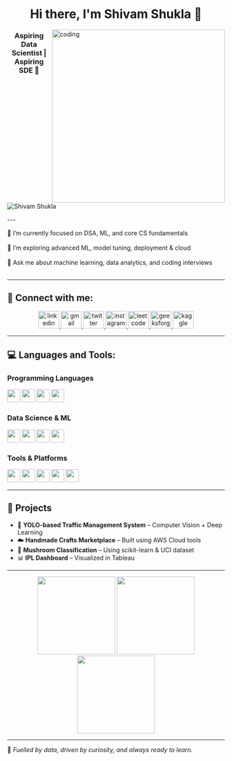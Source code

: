 <h1 align="center">Hi there, I'm Shivam Shukla 👋</h1>

<img align="right" alt="coding" width="400" src="https://media0.giphy.com/media/v1.Y2lkPTc5MGI3NjExZm1lYmFrdTV6M21lb2N0cWxxazIzbzg2cTB3NTRtOWhrY3cxa3d0ZCZlcD12MV9pbnRlcm5hbF9naWZfYnlfaWQmY3Q9Zw/f3iwJFOVOwuy7K6FFw/giphy.gif">

<h3 align="center">Aspiring Data Scientist | Aspiring SDE 🚀</h3>
<p align="left"> <img src="https://komarev.com/ghpvc/?username=Shivam-Shukl&label=Profile%20views&color=0e75b6&style=flat" alt="Shivam Shukla" /> </p>
---

<p align="left">
🔭 I’m currently focused on DSA, ML, and core CS fundamentals<br><br>
🌱 I’m exploring advanced ML, model tuning, deployment & cloud<br><br>
💬 Ask me about machine learning, data analytics, and coding interviews<br><br>

</p>

---



<h2 align="left">🔗 Connect with me:</h2>

<div align="center">
  <a href="https://www.linkedin.com/in/shivam-shukla-a462b3223" target="_blank">
    <img src="https://raw.githubusercontent.com/maurodesouza/profile-readme-generator/master/src/assets/icons/social/linkedin/default.svg" width="48" height="40" alt="linkedin logo" />
  </a>
  <a href="mailto:shivamshuklass661@gmail.com" target="_blank">
    <img src="https://raw.githubusercontent.com/maurodesouza/profile-readme-generator/master/src/assets/icons/social/gmail/default.svg" width="48" height="40" alt="gmail logo" />
  </a>
  <a href="https://x.com/sri_bhanu_shiva" target="_blank">
    <img src="https://raw.githubusercontent.com/maurodesouza/profile-readme-generator/master/src/assets/icons/social/twitter/default.svg" width="48" height="40" alt="twitter logo" />
  </a>
  <a href="https://www.instagram.com/sri_bhanu_shivam" target="_blank">
    <img src="https://raw.githubusercontent.com/maurodesouza/profile-readme-generator/master/src/assets/icons/social/instagram/default.svg" width="48" height="40" alt="instagram logo" />
  </a>
  <!-- LeetCode -->
  <a href="https://leetcode.com/u/Rockstar_shivam/" target="_blank">
    <img src="https://upload.wikimedia.org/wikipedia/commons/1/19/LeetCode_logo_black.png" width="48" height="40" alt="leetcode logo" style="object-fit: contain;" />
  </a>
  <!-- GeeksforGeeks -->
  <a href="https://www.geeksforgeeks.org/user/sri_bhanu_shivam/" target="_blank">
    <img src="https://media.geeksforgeeks.org/wp-content/cdn-uploads/gfg_200X200.png" width="48" height="40" alt="geeksforgeeks logo" style="object-fit: contain;" />
  </a>
  <!-- Kaggle -->
  <a href="https://www.kaggle.com/rokstarshivam" target="_blank">
    <img src="https://cdn.iconscout.com/icon/free/png-256/kaggle-3628950-3030004.png" width="48" height="40" alt="kaggle logo" style="object-fit: contain;" />
  </a>
</div>




---

<h2 align="left">💻 Languages and Tools:</h2>

<h3>Programming Languages</h3>
<div align="left">
  <img src="https://cdn.jsdelivr.net/gh/devicons/devicon/icons/java/java-original.svg" height="30" />
  <img src="https://cdn.jsdelivr.net/gh/devicons/devicon/icons/python/python-original.svg" height="30" />
  <img src="https://cdn.jsdelivr.net/gh/devicons/devicon/icons/cplusplus/cplusplus-original.svg" height="30" />
  <img src="https://cdn.jsdelivr.net/gh/devicons/devicon/icons/sqlite/sqlite-original.svg" height="30" />
</div>

<h3>Data Science & ML</h3>
<div align="left">
  <img src="https://cdn.jsdelivr.net/gh/devicons/devicon/icons/jupyter/jupyter-original.svg" height="30" />
  <img src="https://cdn.jsdelivr.net/gh/devicons/devicon/icons/numpy/numpy-original.svg" height="30" />
  <img src="https://cdn.jsdelivr.net/gh/devicons/devicon/icons/pandas/pandas-original.svg" height="30" />
  <img src="https://cdn.jsdelivr.net/gh/devicons/devicon/icons/scikit-learn/scikit-learn-original.svg" height="30" />
</div>

<h3>Tools & Platforms</h3>
<div align="left">
  <img src="https://cdn.jsdelivr.net/gh/devicons/devicon/icons/vscode/vscode-original.svg" height="30" />
  <img src="https://cdn.jsdelivr.net/gh/devicons/devicon/icons/github/github-original.svg" height="30" />
  <img src="https://cdn.jsdelivr.net/gh/devicons/devicon/icons/git/git-original.svg" height="30" />
  <img src="https://cdn.jsdelivr.net/gh/devicons/devicon/icons/anaconda/anaconda-original.svg" height="30" />
  <img src="https://cdn.jsdelivr.net/gh/devicons/devicon/icons/aws/aws-original.svg" height="30" />
</div>

---

<h2>📂 Projects</h2>

- 🧠 **YOLO-based Traffic Management System** – Computer Vision + Deep Learning  
- ☁️ **Handmade Crafts Marketplace** – Built using AWS Cloud tools  
- 🧪 **Mushroom Classification** – Using scikit-learn & UCI dataset  
- 📊 **IPL Dashboard** – Visualized in Tableau

---

<div align="center">
  <!-- GitHub Stats -->
  <img src="https://github-readme-stats.vercel.app/api?username=Shivam-Shukl&show_icons=true&theme=dracula" height="180" />
  
  <!-- GitHub Streak Stats -->
  <img src="https://streak-stats.demolab.com?user=Shivam-Shukl&theme=dracula&hide_border=false&locale=en" height="180" />
  
  <!-- Top Languages -->
  <img src="https://github-readme-stats.vercel.app/api/top-langs/?username=Shivam-Shukl&layout=compact&theme=dracula" height="180" />
</div>


---

🌟 *Fuelled by data, driven by curiosity, and always ready to learn.*
